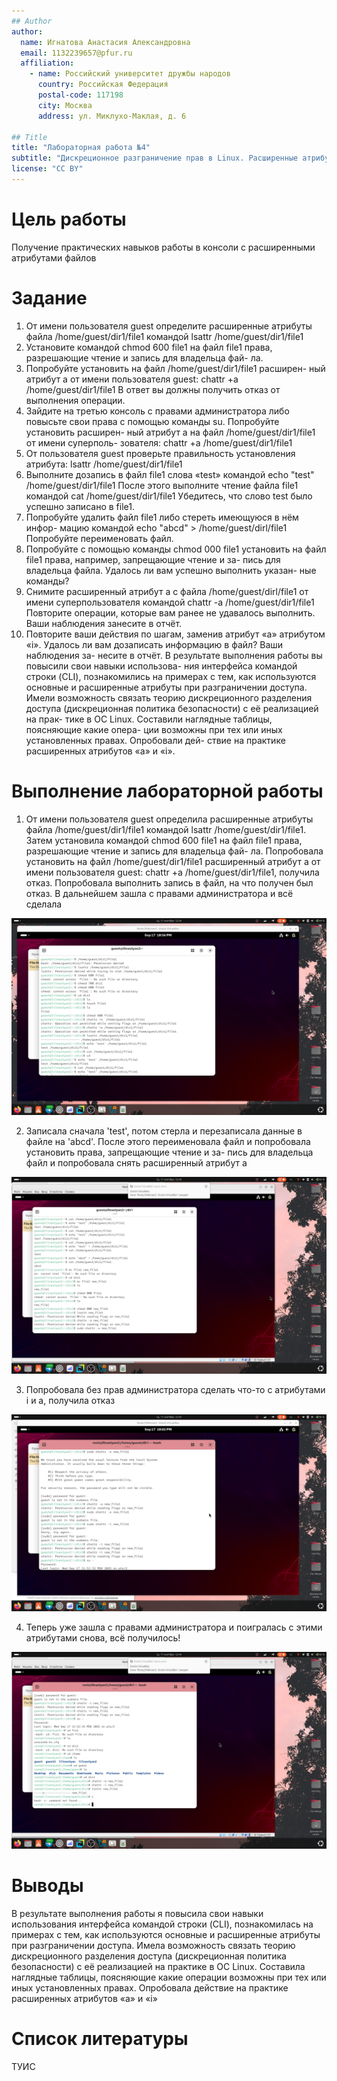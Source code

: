 ```yaml
---
## Author
author:
  name: Игнатова Анастасия Александровна
  email: 1132239657@pfur.ru
  affiliation:
    - name: Российский университет дружбы народов
      country: Российская Федерация
      postal-code: 117198
      city: Москва
      address: ул. Миклухо-Маклая, д. 6

## Title
title: "Лабораторная работа №4"
subtitle: "Дискреционное разграничение прав в Linux. Расширенные атрибуты"
license: "CC BY"
---
```


# Цель работы

Получение практических навыков работы в консоли с расширенными
атрибутами файлов

# Задание

1. От имени пользователя guest определите расширенные атрибуты файла
/home/guest/dir1/file1 командой
lsattr /home/guest/dir1/file1
2. Установите командой
chmod 600 file1
на файл file1 права, разрешающие чтение и запись для владельца фай-
ла.
3. Попробуйте установить на файл /home/guest/dir1/file1 расширен-
ный атрибут a от имени пользователя guest:
chattr +a /home/guest/dir1/file1
В ответ вы должны получить отказ от выполнения операции.
4. Зайдите на третью консоль с правами администратора либо повысьте
свои права с помощью команды su. Попробуйте установить расширен-
ный атрибут a на файл /home/guest/dir1/file1 от имени суперполь-
зователя:
chattr +a /home/guest/dir1/file1
5. От пользователя guest проверьте правильность установления атрибута:
lsattr /home/guest/dir1/file1
6. Выполните дозапись в файл file1 слова «test» командой
echo "test" /home/guest/dir1/file1
После этого выполните чтение файла file1 командой
cat /home/guest/dir1/file1
Убедитесь, что слово test было успешно записано в file1.
7. Попробуйте удалить файл file1 либо стереть имеющуюся в нём инфор-
мацию командой
echo "abcd" > /home/guest/dirl/file1
Попробуйте переименовать файл.
8. Попробуйте с помощью команды chmod 000 file1
установить на файл file1 права, например, запрещающие чтение и за-
пись для владельца файла. Удалось ли вам успешно выполнить указан-
ные команды?
9. Снимите расширенный атрибут a с файла /home/guest/dirl/file1 от
имени суперпользователя командой
chattr -a /home/guest/dir1/file1
Повторите операции, которые вам ранее не удавалось выполнить. Ваши
наблюдения занесите в отчёт.
10. Повторите ваши действия по шагам, заменив атрибут «a» атрибутом «i».
Удалось ли вам дозаписать информацию в файл? Ваши наблюдения за-
несите в отчёт.
В результате выполнения работы вы повысили свои навыки использова-
ния интерфейса командой строки (CLI), познакомились на примерах с тем,
как используются основные и расширенные атрибуты при разграничении
доступа. Имели возможность связать теорию дискреционного разделения
доступа (дискреционная политика безопасности) с её реализацией на прак-
тике в ОС Linux. Составили наглядные таблицы, поясняющие какие опера-
ции возможны при тех или иных установленных правах. Опробовали дей-
ствие на практике расширенных атрибутов «а» и «i».


# Выполнение лабораторной работы

1. От имени пользователя guest определила расширенные атрибуты файла
/home/guest/dir1/file1 командой
lsattr /home/guest/dir1/file1. Затем установила командой chmod 600 file1 на файл file1 права, разрешающие чтение и запись для владельца фай-
ла. Попробовала установить на файл /home/guest/dir1/file1 расширенный атрибут a от имени пользователя guest:
chattr +a /home/guest/dir1/file1, получила отказ. Попробовала выполнить запись в файл, на что получен был отказ. В дальнейшем зашла с правами администратора и всё сделала

![Рис. 1](image/1.png)

2. Записала сначала 'test', потом стерла и перезаписала данные в файле на 'abcd'. После этого переименовала файл и попробовала установить права, запрещающие чтение и за-
пись для владельца файл и попробовала снять расширенный атрибут а

![Рис. 2](image/2.png)

3. Попробовала без прав администратора сделать что-то с атрибутами i и a, получила отказ

![Рис. 3](image/3.png)

4. Теперь уже зашла с правами администратора и поигралась с этими атрибутами снова, всё получилось!

![Рис. 4](image/4.png)


# Выводы

В результате выполнения работы я повысила свои навыки использования интерфейса командой строки (CLI), познакомилась на примерах с тем,
как используются основные и расширенные атрибуты при разграничении
доступа. Имела возможность связать теорию дискреционного разделения
доступа (дискреционная политика безопасности) с её реализацией на практике в ОС Linux. Составила наглядные таблицы, поясняющие какие операции возможны при тех или иных установленных правах. Опробовала действие на практике расширенных атрибутов «а» и «i»

# Список литературы

ТУИС
